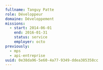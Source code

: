 ```yaml
---
fullname: Tanguy Patte
role: Développeur
domaine: Développement
missions:
  - start: 2014-06-01
    end: 2016-01-31
    status: service
    employer: octo
previously:
  - mps
  - api-entreprise
uuid: 0e38da96-5e60-4a77-9349-ddea385358cc
---
```


